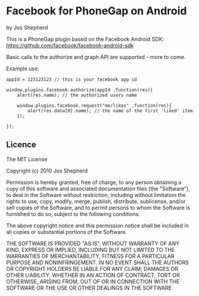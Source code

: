 # Facebook for PhoneGap on Android #
by Jos Shepherd

This is a PhoneGap plugin based on the Facebook Android SDK:
https://github.com/facebook/facebook-android-sdk

Basic calls to the authorize and graph API are supported - more to come.

Example use:

	appId = 123123123 // this is your facebook app id
	
	window.plugins.facebook.authorize(appId ,function(res){
		alert(res.name); // the authorized users name

		window.plugins.facebook.request("me/likes" ,function(res){
			alert(res.data[0].name); // the name of the first 'liked' item
		});
	
	});


## Licence ##

The MIT License

Copyright (c) 2010 Jos Shepherd

Permission is hereby granted, free of charge, to any person obtaining a copy
of this software and associated documentation files (the "Software"), to deal
in the Software without restriction, including without limitation the rights
to use, copy, modify, merge, publish, distribute, sublicense, and/or sell
copies of the Software, and to permit persons to whom the Software is
furnished to do so, subject to the following conditions:

The above copyright notice and this permission notice shall be included in
all copies or substantial portions of the Software.

THE SOFTWARE IS PROVIDED "AS IS", WITHOUT WARRANTY OF ANY KIND, EXPRESS OR
IMPLIED, INCLUDING BUT NOT LIMITED TO THE WARRANTIES OF MERCHANTABILITY,
FITNESS FOR A PARTICULAR PURPOSE AND NONINFRINGEMENT. IN NO EVENT SHALL THE
AUTHORS OR COPYRIGHT HOLDERS BE LIABLE FOR ANY CLAIM, DAMAGES OR OTHER
LIABILITY, WHETHER IN AN ACTION OF CONTRACT, TORT OR OTHERWISE, ARISING FROM,
OUT OF OR IN CONNECTION WITH THE SOFTWARE OR THE USE OR OTHER DEALINGS IN
THE SOFTWARE.





